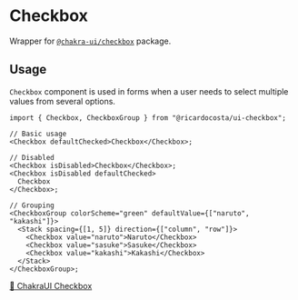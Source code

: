 # Checkbox

Wrapper for [`@chakra-ui/checkbox`](https://github.com/chakra-ui/chakra-ui/tree/main/packages/components/checkbox) package.

## Usage

`Checkbox` component is used in forms when a user needs to select multiple values from several options.

```tsx
import { Checkbox, CheckboxGroup } from "@ricardocosta/ui-checkbox";

// Basic usage
<Checkbox defaultChecked>Checkbox</Checkbox>;

// Disabled
<Checkbox isDisabled>Checkbox</Checkbox>;
<Checkbox isDisabled defaultChecked>
  Checkbox
</Checkbox>;

// Grouping
<CheckboxGroup colorScheme="green" defaultValue={["naruto", "kakashi"]}>
  <Stack spacing={[1, 5]} direction={["column", "row"]}>
    <Checkbox value="naruto">Naruto</Checkbox>
    <Checkbox value="sasuke">Sasuke</Checkbox>
    <Checkbox value="kakashi">Kakashi</Checkbox>
  </Stack>
</CheckboxGroup>;
```

[🔗 ChakraUI Checkbox](https://chakra-ui.com/docs/components/checkbox)
